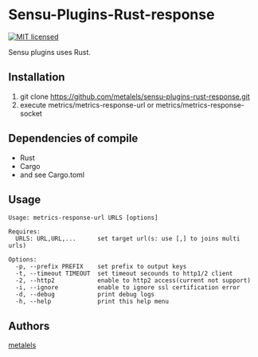 # Sensu-Plugins-Rust-response

[![MIT licensed](https://img.shields.io/badge/license-MIT-blue.svg)](LICENSE.txt)

Sensu plugins uses Rust.

## Installation ##

  1. git clone https://github.com/metalels/sensu-plugins-rust-response.git
  2. execute metrics/metrics-response-url or metrics/metrics-response-socket

## Dependencies of compile ##

* Rust
* Cargo
* and see Cargo.toml

## Usage ##

```
Usage: metrics-response-url URLS [options]

Requires:
  URLS: URL,URL,...      set target url(s: use [,] to joins multi urls)

Options:
  -p, --prefix PREFIX    set prefix to output keys
  -t, --timeout TIMEOUT  set timeout secounds to http1/2 client
  -2, --http2            enable to http2 access(current not support)
  -i, --ignore           enable to ignore ssl certification error
  -d, --debug            print debug logs
  -h, --help             print this help menu
```

## Authors ##

[metalels](https://github.com/metalels)

